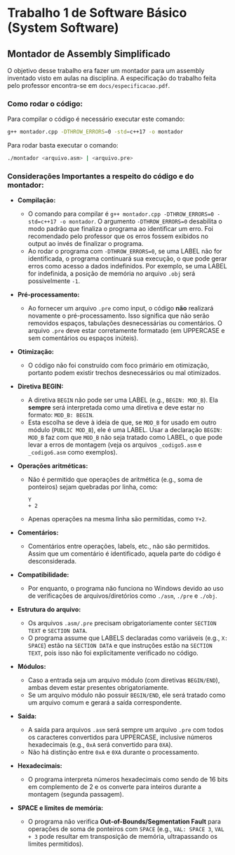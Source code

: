 # Trabalho 1 de Software Básico (System Software)

## Montador de Assembly Simplificado

O objetivo desse trabalho era fazer um montador para um assembly inventado visto em aulas na disciplina. A especificação do trabalho feita pelo professor encontra-se em `docs/especificacao.pdf`.

### Como rodar o código:
Para compilar o código é necessário executar este comando:
```bash
g++ montador.cpp -DTHROW_ERRORS=0 -std=c++17 -o montador
```

Para rodar basta executar o comando:
```bash
./montador <arquivo.asm> | <arquivo.pre>
```

### Considerações Importantes a respeito do código e do montador:
- **Compilação:**
  - O comando para compilar é `g++ montador.cpp -DTHROW_ERRORS=0 -std=c++17 -o montador`. O argumento `-DTHROW_ERRORS=0` desabilita o modo padrão que finaliza o programa ao identificar um erro. Foi recomendado pelo professor que os erros fossem exibidos no output ao invés de finalizar o programa.
  - Ao rodar o programa com `-DTHROW_ERRORS=0`, se uma LABEL não for identificada, o programa continuará sua execução, o que pode gerar erros como acesso a dados indefinidos. Por exemplo, se uma LABEL for indefinida, a posição de memória no arquivo `.obj` será possivelmente `-1`.

- **Pré-processamento:**
  - Ao fornecer um arquivo `.pre` como input, o código **não** realizará novamente o pré-processamento. Isso significa que não serão removidos espaços, tabulações desnecessárias ou comentários. O arquivo `.pre` deve estar corretamente formatado (em UPPERCASE e sem comentários ou espaços inúteis).

- **Otimização:**
  - O código não foi construído com foco primário em otimização, portanto podem existir trechos desnecessários ou mal otimizados.

- **Diretiva BEGIN:**
  - A diretiva `BEGIN` não pode ser uma LABEL (e.g., `BEGIN: MOD_B`). Ela **sempre** será interpretada como uma diretiva e deve estar no formato: `MOD_B: BEGIN`.
  - Esta escolha se deve à ideia de que, se `MOD_B` for usado em outro módulo (`PUBLIC MOD_B`), ele é uma LABEL. Usar a declaração `BEGIN: MOD_B` faz com que `MOD_B` não seja tratado como LABEL, o que pode levar a erros de montagem (veja os arquivos `_codigo5.asm` e `_codigo6.asm` como exemplos).

- **Operações aritméticas:**
  - Não é permitido que operações de aritmética (e.g., soma de ponteiros) sejam quebradas por linha, como:
    ```
    Y
    + 2
    ```
  - Apenas operações na mesma linha são permitidas, como `Y+2`.

- **Comentários:**
  - Comentários entre operações, labels, etc., não são permitidos. Assim que um comentário é identificado, aquela parte do código é desconsiderada.

- **Compatibilidade:**
  - Por enquanto, o programa não funciona no Windows devido ao uso de verificações de arquivos/diretórios como `./asm`, `./pre` e `./obj`.

- **Estrutura do arquivo:**
  - Os arquivos `.asm/.pre` precisam obrigatoriamente conter `SECTION TEXT` e `SECTION DATA`.
  - O programa assume que LABELS declaradas como variáveis (e.g., `X: SPACE`) estão na `SECTION DATA` e que instruções estão na `SECTION TEXT`, pois isso não foi explicitamente verificado no código.

- **Módulos:**
  - Caso a entrada seja um arquivo módulo (com diretivas `BEGIN/END`), ambas devem estar presentes obrigatoriamente.
  - Se um arquivo módulo não possuir `BEGIN/END`, ele será tratado como um arquivo comum e gerará a saída correspondente.

- **Saída:**
  - A saída para arquivos `.asm` será sempre um arquivo `.pre` com todos os caracteres convertidos para UPPERCASE, inclusive números hexadecimais (e.g., `0xA` será convertido para `0XA`).
  - Não há distinção entre `0xA` e `0XA` durante o processamento.

- **Hexadecimais:**
  - O programa interpreta números hexadecimais como sendo de 16 bits em complemento de 2 e os converte para inteiros durante a montagem (segunda passagem).

- **SPACE e limites de memória:**
  - O programa não verifica **Out-of-Bounds/Segmentation Fault** para operações de soma de ponteiros com `SPACE` (e.g., `VAL: SPACE 3`, `VAL + 3` pode resultar em transposição de memória, ultrapassando os limites permitidos).

